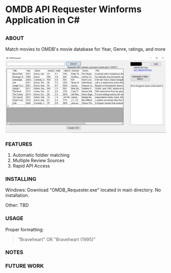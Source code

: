 # OMDB API Requester Winforms Application in C#

## 

### ABOUT

Match movies to OMDB's movie database for Year, Genre, ratings, and more

![alt text](https://raw.githubusercontent.com/jatoran/omdbRequester/main/images/omdbReqSS1.png)

### FEATURES

1. Automatic foldier matching
2. Multiple Review Sources
3. Rapid API Access

### INSTALLING

Windows: Download "OMDB_Requester.exe" located in main directory.   No installation.

Other: TBD

### USAGE

Proper formatting:

>"Braveheart"  OR "Braveheart (1995)"

### NOTES

### FUTURE WORK




